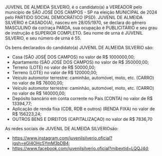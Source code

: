 JUVENIL DE ALMEIDA SILVERIO, é o candidato(a) a VEREADOR pelo município de SÃO JOSÉ DOS CAMPOS - SP na eleição MUNICIPAL de 2024 pelo PARTIDO SOCIAL DEMOCRÁTICO (PSD). JUVENIL DE ALMEIDA SILVERIO é CASADO(A), nasceu em 28/05/1970, se declara do gênero MASCULINO da cor/raça PARDA, sua ocupação é PUBLICITÁRIO e seu grau de instrução é SUPERIOR COMPLETO. Seu nome de urna é JUVENIL SILVERIO, e seu número de urna é 55.

Os bens declarados do candidato(a) JUVENIL DE ALMEIDA SILVERIO são: 
- Casa (SÃO JOSÉ DOS CAMPOS) no valor de R$ 1000000,00;
- Apartamento (SÃO JOSÉ DOS CAMPOS) no valor de R$ 350000,00;
- Terreno (LOTE) no valor de R$ 50000,00;
- Terreno (LOTE) no valor de R$ 120000,00;
- Veículo automotor terrestre: caminhão, automóvel, moto, etc. (CARRO) no valor de R$ 76000,00;
- Veículo automotor terrestre: caminhão, automóvel, moto, etc. (CARRO) no valor de R$ 140000,00;
- Depósito bancário em conta corrente no País (CONTA) no valor de R$ 13394,77;
- Aplicação de renda fixa (CDB, RDB e outros) (RENDA FIXA) no valor de R$ 156223,24;
- OUTROS BENS E DIREITOS (CAPITALIZAÇAO) no valor de R$ 7836,70

As redes sociais de JUVENIL DE ALMEIDA SILVERIOsão:
- https://www.instagram.com/juvenilsilverio.oficial?igsh=eGI4OHc5YmM3bDB4;
- https://www.facebook.com/juvenilsilverio.oficial?mibextid=LQQJ4d;